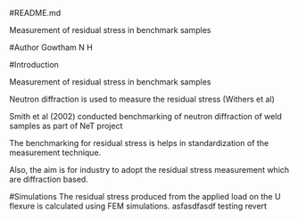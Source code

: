 #README.md

Measurement of residual stress in benchmark samples

#Author
Gowtham N H

#Introduction

Measurement of residual stress in benchmark samples

Neutron diffraction is used to measure the residual stress (Withers et al)

Smith et al (2002) conducted benchmarking of neutron diffraction of weld samples as part of NeT project

The benchmarking for residual stress is helps in standardization of 
the measurement technique.

Also, the aim is for industry to adopt the residual stress measurement 
which are diffraction based.

#Simulations
The residual stress produced from the applied load on the U flexure 
is calculated using FEM simulations.
asfasdfasdf
testing revert
